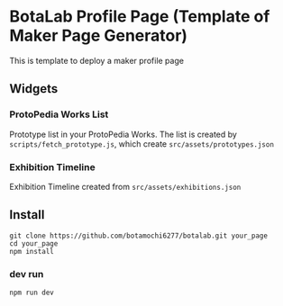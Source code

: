 # BotaLab Profile Page (Template of Maker Page Generator)

This is template to deploy a maker profile page

## Widgets

### ProtoPedia Works List

Prototype list in your ProtoPedia Works.
The list is created by `scripts/fetch_prototype.js`, which create `src/assets/prototypes.json`

### Exhibition Timeline

Exhibition Timeline created from `src/assets/exhibitions.json`

## Install

```console
git clone https://github.com/botamochi6277/botalab.git your_page
cd your_page
npm install
```

### dev run

```console
npm run dev
```
